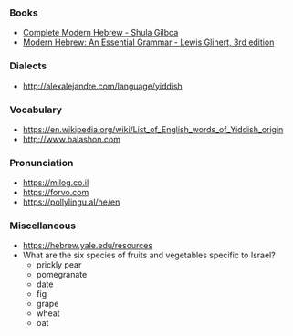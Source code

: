 ### Books

- [Complete Modern Hebrew - Shula Gilboa](https://library.teachyourself.com/id004325151)
- [Modern Hebrew: An Essential Grammar - Lewis Glinert, 3rd edition](http://alexalejandre.com/language/Hebrew%20-%20Essential%20Grammar.pdf)

### Dialects

- http://alexalejandre.com/language/yiddish

### Vocabulary

- https://en.wikipedia.org/wiki/List_of_English_words_of_Yiddish_origin
- http://www.balashon.com

### Pronunciation

- https://milog.co.il
- https://forvo.com
- https://pollylingu.al/he/en

### Miscellaneous

- https://hebrew.yale.edu/resources
- What are the six species of fruits and vegetables specific to Israel?
  - prickly pear
  - pomegranate
  - date
  - fig
  - grape
  - wheat
  - oat
